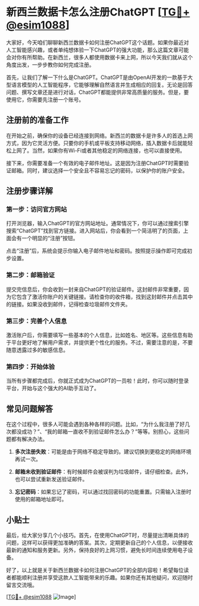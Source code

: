 # 新西兰数据卡怎么注册ChatGPT [[TG💪+ @esim1088](https://t.me/s/esim1088)]

大家好，今天咱们聊聊新西兰数据卡如何注册ChatGPT这个话题。如果你最近对人工智能感兴趣，或者单纯想体验一下ChatGPT的强大功能，那么这篇文章可能会对你有所帮助。在新西兰，很多人都使用数据卡来上网，所以今天我们就从这个角度出发，一步步教你如何完成注册。

首先，让我们了解一下什么是ChatGPT。ChatGPT是由OpenAI开发的一款基于大型语言模型的人工智能程序，它能够理解自然语言并生成相应的回复。无论是回答问题、撰写文章还是进行对话，ChatGPT都能提供非常高质量的服务。但是，要使用它，你需要先注册一个账号。

## 注册前的准备工作

在开始之前，确保你的设备已经连接到网络。新西兰的数据卡是许多人的首选上网方式，因为它灵活方便。只要你的手机或平板支持移动网络，插入数据卡后就能轻松上网了。当然，如果你有Wi-Fi或者其他稳定的网络连接，也可以直接使用。

接下来，你需要准备一个有效的电子邮件地址。这是因为注册ChatGPT时需要验证邮箱。同时，建议选择一个安全且不容易忘记的密码，以保护你的账户安全。

## 注册步骤详解

### 第一步：访问官方网站

打开浏览器，输入ChatGPT的官方网站地址。通常情况下，你可以通过搜索引擎搜索“ChatGPT”找到官方链接。进入网站后，你会看到一个简洁明了的页面，上面会有一个明显的“注册”按钮。

点击“注册”后，系统会提示你输入电子邮件地址和密码。按照提示操作即可完成初步设置。

### 第二步：邮箱验证

提交完信息后，你会收到一封来自ChatGPT的验证邮件。这封邮件非常重要，因为它包含了激活你账户的关键链接。请检查你的收件箱，找到这封邮件并点击其中的链接。如果没收到邮件，记得检查垃圾邮件文件夹。

### 第三步：完善个人信息

激活账户后，你需要填写一些基本的个人信息，比如姓名、地区等。这些信息有助于平台更好地了解用户需求，并提供更个性化的服务。不过，需要注意的是，不要随意透露过多的敏感信息。

### 第四步：开始体验

当所有步骤都完成后，你就正式成为ChatGPT的一员啦！此时，你可以随时登录平台，开始与这个强大的AI助手互动了。

## 常见问题解答

在这个过程中，很多人可能会遇到各种各样的问题。比如，“为什么我注册了好几次都没成功？”、“我的邮箱一直收不到验证邮件怎么办？”等等。别担心，这些问题都有解决办法。

1. **多次注册失败**：可能是由于网络不稳定导致的。建议切换到更稳定的网络环境再试一次。
   
2. **邮箱未收到验证邮件**：有时候邮件会被误判为垃圾邮件，请仔细检查。此外，也可以尝试重新发送验证邮件。

3. **忘记密码**：如果忘记了密码，可以通过找回密码的功能重置。只需输入注册时使用的邮箱地址即可。

## 小贴士

最后，给大家分享几个小技巧。首先，在使用ChatGPT时，尽量提出清晰具体的问题，这样可以获得更加准确的答案。其次，定期更新自己的个人信息，以便接收最新的通知和服务更新。另外，保持良好的上网习惯，避免长时间连续使用电子设备。

好了，以上就是关于新西兰数据卡如何注册ChatGPT的全部内容啦！希望每位读者都能顺利注册并享受这款人工智能带来的乐趣。如果你还有其他疑问，欢迎随时留言交流哦。

[[TG💪+ @esim1088](https://t.me/s/esim1088) ![Image](https://i.postimg.cc/4NQfJmqS/Snipaste-2025-05-13-00-14-12.png)]